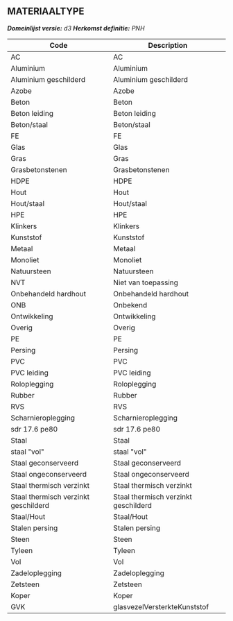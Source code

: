 ## MATERIAALTYPE

*__Domeinlijst versie:__ d3*
*__Herkomst definitie:__ PNH*

|__Code__ |__Description__	|
|	---	|	---	|
| AC | AC |
| Aluminium | Aluminium |
| Aluminium geschilderd | Aluminium geschilderd |
| Azobe | Azobe |
| Beton | Beton |
| Beton leiding | Beton leiding |
| Beton/staal | Beton/staal |
| FE | FE |
| Glas | Glas |
| Gras | Gras |
| Grasbetonstenen | Grasbetonstenen |
| HDPE | HDPE |
| Hout | Hout |
| Hout/staal | Hout/staal |
| HPE | HPE |
| Klinkers | Klinkers |
| Kunststof | Kunststof |
| Metaal | Metaal |
| Monoliet | Monoliet |
| Natuursteen | Natuursteen |
| NVT | Niet van toepassing |
| Onbehandeld hardhout | Onbehandeld hardhout |
| ONB | Onbekend |
| Ontwikkeling | Ontwikkeling |
| Overig | Overig |
| PE | PE |
| Persing | Persing |
| PVC | PVC |
| PVC leiding | PVC leiding |
| Roloplegging | Roloplegging |
| Rubber | Rubber |
| RVS | RVS |
| Scharnieroplegging | Scharnieroplegging |
| sdr 17.6 pe80 | sdr 17.6 pe80 |
| Staal | Staal |
| staal "vol" | staal "vol" |
| Staal geconserveerd | Staal geconserveerd |
| Staal ongeconserveerd | Staal ongeconserveerd |
| Staal thermisch verzinkt | Staal thermisch verzinkt |
| Staal thermisch verzinkt geschilderd | Staal thermisch verzinkt geschilderd |
| Staal/Hout | Staal/Hout |
| Stalen persing | Stalen persing |
| Steen | Steen |
| Tyleen | Tyleen |
| Vol | Vol |
| Zadeloplegging | Zadeloplegging |
| Zetsteen | Zetsteen |
| Koper | Koper |
| GVK | glasvezelVersterkteKunststof |
